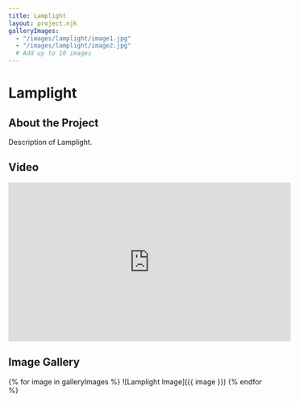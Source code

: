 ```yaml
---
title: Lamplight
layout: project.njk
galleryImages:
  - "/images/lamplight/image1.jpg"
  - "/images/lamplight/image2.jpg"
  # Add up to 10 images
---
```


# Lamplight

## About the Project

Description of Lamplight.

## Video

<iframe width="560" height="315" src="https://www.youtube.com/embed/your-video-id" frameborder="0" allowfullscreen></iframe>

## Image Gallery

<div class="gallery">
{% for image in galleryImages %}
![Lamplight Image]({{ image }})
{% endfor %}
</div>
